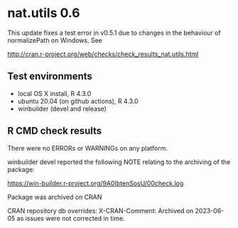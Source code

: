 # nat.utils 0.6
This update fixes a test error in v0.5.1 due to changes in the behaviour of
normalizePath on Windows. See

  http://cran.r-project.org/web/checks/check_results_nat.utils.html

## Test environments
* local OS X install, R 4.3.0
* ubuntu 20.04 (on github actions), R 4.3.0
* winbuilder (devel and release)

## R CMD check results
There were no ERRORs or WARNINGs on any platform.

winbuilder devel reported the following NOTE relating to the archiving of the 
package:

  https://win-builder.r-project.org/9A0IbtenSosU/00check.log

Package was archived on CRAN

CRAN repository db overrides:
  X-CRAN-Comment: Archived on 2023-06-05 as issues were not corrected
    in time.
